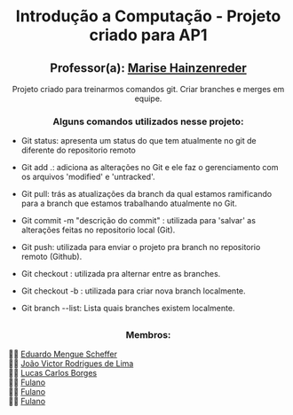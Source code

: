 <h1 align="center">Introdução a Computação - Projeto criado para AP1</h1>

<h2 align="center">Professor(a): <a href ="https://www.linkedin.com/in/mariseh/" target="_blank">Marise Hainzenreder</a><br/> </h2>

<p align="center">Projeto criado para treinarmos comandos git. Criar branches e merges em equipe.</p>

<h3 align="center">Alguns comandos utilizados nesse projeto:</h3>

- <p align="left">Git status: apresenta um status do que tem atualmente no git de diferente do repositorio remoto</p>
- <p align="left">Git add .: adiciona as alterações no Git e ele faz o gerenciamento com os arquivos 'modified' e 'untracked'.</p>
- <p align="left">Git pull: trás as atualizações da branch da qual estamos ramificando para a branch que estamos trabalhando atualmente no Git.</p>
- <p align="left">Git commit -m "descrição do commit" : utilizada para 'salvar' as alterações feitas no repositorio local (Git).</p>
- <p align="left">Git push: utilizada para enviar o projeto pra branch no repositorio remoto (Github).</p>
- <p align="left">Git checkout <nome-da-branch>: utilizada pra alternar entre as branches.</p>
- <p align="left">Git checkout -b <nome-da-branch>: utilizada para criar nova branch localmente.</p>
- <p align="left">Git branch --list: Lista quais branches existem localmente.</p>

##

<h3 align="center">Membros:</h3>
👨‍💻 <a href ="https://github.com/eduardoscheffer" target="_blank">Eduardo Mengue Scheffer</a><br/> 
👨‍💻 <a href ="https://github.com/joao9570" target="_blank">João Victor Rodrigues de Lima</a><br/>
👨‍💻 <a href ="https://github.com/LUCASbrms" target="_blank">Lucas Carlos Borges</a><br/>
👨‍💻 <a href ="https://github.com/joao9570" target="_blank">Fulano</a><br/>
👨‍💻 <a href ="https://github.com/eduardoscheffer" target="_blank">Fulano</a><br/>
👨‍💻 <a href ="https://github.com/joao9570" target="_blank">Fulano</a><br/>
